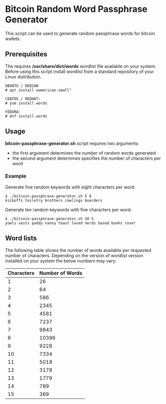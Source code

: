 # Bitcoin Random Word Passphrase Generator
This script can be used to generate random passphrase words for bitcoin wallets.


## Prerequisites
The requires **/usr/share/dict/words** wordlist file available on your system. Before using this script install wordlist from a standard repository of your Linux distribution.
```
UBUNTU / DEBIAN
# apt install wamerican-small"

CENTOS / REDHAT:
# yum install words

FEDORA:
# dnf install words
```

## Usage
**bitcoin-passphrase-generator.sh** script requires two arguments:
- the first argument determines the number of random words generated
- the second argument determines specifies the number of characters per word

### Example
Generate five random keywords with eight characters per word:
```
$ ./bitcoin-passphrase-generator.sh 5 8
kickoffs toiletry brothers cowlings boarders
```
Generate ten random keywords with five characters per word:
```
$ ./bitcoin-passphrase-generator.sh 10 5
yowls vasts paddy nanny toast loved nerds based bunks rover
```

## Word lists

The following table shows the number of words available per requested number of characters. Depending on the version of wordlist version installed on your system the below numbers may vary:

| Characters | Number of Words |
| --- |---| 
| 1 | 26 |
| 2 | 64 |
| 3 | 586 |
| 4 | 2345 |
| 5 | 4581 |
| 6 | 7237 |
| 7 | 9843 |
| 8 | 10396 |
| 9 | 9228 |
| 10 | 7334 |
| 11 | 5018 |
| 12 | 3178 |
| 13 | 1779 |
| 14 | 789 |
| 15 | 369 |
